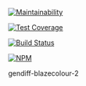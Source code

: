 [![Maintainability](https://api.codeclimate.com/v1/badges/0c96c255338746ec8e85/maintainability)](https://codeclimate.com/github/blazecolour/project-lvl2-s297/maintainability)

[![Test Coverage](https://api.codeclimate.com/v1/badges/0c96c255338746ec8e85/test_coverage)](https://codeclimate.com/github/blazecolour/project-lvl2-s297/test_coverage)

[![Build Status](https://travis-ci.org/blazecolour/project-lvl2-s297.svg?branch=master)](https://travis-ci.org/blazecolour/project-lvl2-s297)

[![NPM](https://nodei.co/npm/gendiff-blazecolour-2.png?downloads=true&downloadRank=true&stars=true)](https://nodei.co/npm/gendiff-blazecolour-2/)

gendiff-blazecolour-2
